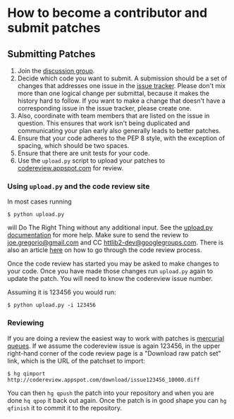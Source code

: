 # How to become a contributor and submit patches #

## Submitting Patches ##

  1. Join the [discussion group](https://groups.google.com/group/httplib2-dev/).
  1. Decide which code you want to submit. A submission should be a set of changes that addresses one issue in the  [issue tracker](http://code.google.com/p/httplib2/issues/list). Please don't mix more than one logical change per submittal, because it makes the history hard to follow. If you want to make a change that doesn't have a corresponding issue in the issue tracker, please create one.
  1. Also, coordinate with team members that are listed on the issue in question. This ensures that work isn't being duplicated and communicating your plan early also generally leads to better patches.
  1. Ensure that your code adheres to the PEP 8 style, with the exception of spacing, which should be two spaces.
  1. Ensure that there are unit tests for your code.
  1. Use the `upload.py` script to upload your patches to [codereview.appspot.com](http://codereview.appspot.com) for review.

### Using `upload.py` and the code review site ###

In most cases running

```
$ python upload.py
```

will Do The Right Thing without any additional input. See the [upload.py documentation](http://code.google.com/p/rietveld/wiki/UploadPyUsage) for more help. Make sure to send the review to joe.gregorio@gmail.com and CC httlib2-dev@googlegroups.com.  There is also an article [here](http://code.google.com/p/rietveld/wiki/CodeReviewHelp) on how to go through the code review process.

Once the code review has started you may be asked to make changes to your code. Once you have made those changes run `upload.py` again to update the patch. You will need to know the codereview issue number.

Assuming it is 123456 you would run:

```
$ python upload.py -i 123456
```

### Reviewing ###

If you are doing a review the easiest way to work with patches is [mercurial queues](http://mercurial.selenic.com/wiki/MqExtension). If we assume the codereview issue is again 123456, in the upper right-hand corner of the code review page is a "Download raw patch set" link, which is the URL of the patchset to import:

```
$ hg qimport http://codereview.appspot.com/download/issue123456_10000.diff
```

You can then `hg qpush` the patch into your repository and when you are done `hq qpop` it back out again. Once the patch is in good shape you can `hg qfinish` it to commit it to the repository.
